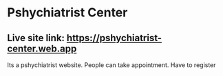 # Pshychiatrist Center

## Live site link: https://pshychiatrist-center.web.app

Its a pshychiatrist website.
People can take appointment.
Have to register 